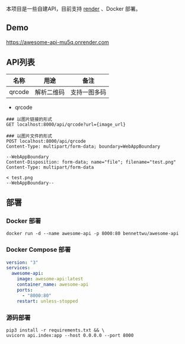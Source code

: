本项目是一些自建API，目前支持 [render](https://render.com) 、Docker 部署。

## Demo

https://awesome-api-mu5q.onrender.com

## API列表

| 名称     | 用途    | 备注     |
|--------|-------|--------|
| qrcode | 解析二维码 | 支持一图多码 |

- qrcode

```http request
### 以图片链接的形式
GET localhost:8000/api/qrcode?url={image_url}
```

```http request
### 以图片文件的形式
POST localhost:8000/api/qrcode
Content-Type: multipart/form-data; boundary=WebAppBoundary

--WebAppBoundary
Content-Disposition: form-data; name="file"; filename="test.png"
Content-Type: multipart/form-data

< test.png
--WebAppBoundary--
```

## 部署

### Docker 部署

```shell
docker run -d --name awesome-api -p 8000:80 bennettwu/awesome-api
```

### Docker Compose 部署

```yaml
version: "3"
services:
  awesome-api:
    image: awesome-api:latest
    container_name: awesome-api
    ports:
      - "8000:80"
    restart: unless-stopped
```

### 源码部署

```shell
pip3 install -r requirements.txt && \
uvicorn api.index:app --host 0.0.0.0 --port 8000
```
